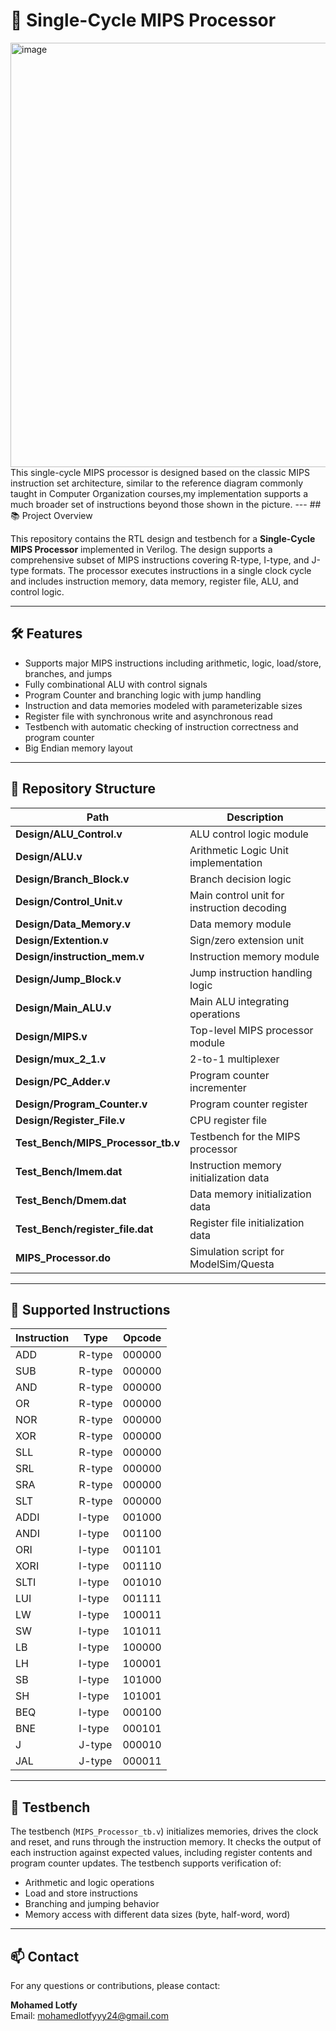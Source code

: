 # 🚀 Single-Cycle MIPS Processor

<img width="1199" height="679" alt="image" src="https://github.com/user-attachments/assets/0ecb3c32-5f18-4322-ab07-93d6446bdfd8" />
This single-cycle MIPS processor is designed based on the classic MIPS instruction set architecture, similar to the reference diagram commonly taught in Computer Organization courses,my implementation supports a much broader set of instructions beyond those shown in the picture.
---
## 📚 Project Overview

This repository contains the RTL design and testbench for a **Single-Cycle MIPS Processor** implemented in Verilog. The design supports a comprehensive subset of MIPS instructions covering R-type, I-type, and J-type formats. The processor executes instructions in a single clock cycle and includes instruction memory, data memory, register file, ALU, and control logic.

---

## 🛠️ Features

- Supports major MIPS instructions including arithmetic, logic, load/store, branches, and jumps
- Fully combinational ALU with control signals
- Program Counter and branching logic with jump handling
- Instruction and data memories modeled with parameterizable sizes
- Register file with synchronous write and asynchronous read
- Testbench with automatic checking of instruction correctness and program counter
- Big Endian memory layout

---

## 📁 Repository Structure

| Path | Description |
|------|-------------|
| **Design/ALU_Control.v** | ALU control logic module |
| **Design/ALU.v** | Arithmetic Logic Unit implementation |
| **Design/Branch_Block.v** | Branch decision logic |
| **Design/Control_Unit.v** | Main control unit for instruction decoding |
| **Design/Data_Memory.v** | Data memory module |
| **Design/Extention.v** | Sign/zero extension unit |
| **Design/instruction_mem.v** | Instruction memory module |
| **Design/Jump_Block.v** | Jump instruction handling logic |
| **Design/Main_ALU.v** | Main ALU integrating operations |
| **Design/MIPS.v** | Top-level MIPS processor module |
| **Design/mux_2_1.v** | 2-to-1 multiplexer |
| **Design/PC_Adder.v** | Program counter incrementer |
| **Design/Program_Counter.v** | Program counter register |
| **Design/Register_File.v** | CPU register file |
| **Test_Bench/MIPS_Processor_tb.v** | Testbench for the MIPS processor |
| **Test_Bench/Imem.dat** | Instruction memory initialization data |
| **Test_Bench/Dmem.dat** | Data memory initialization data |
| **Test_Bench/register_file.dat** | Register file initialization data |
| **MIPS_Processor.do** | Simulation script for ModelSim/Questa |

---

## 📖 Supported Instructions

| Instruction | Type   | Opcode  |
|-------------|--------|---------|
| ADD         | R-type | 000000  |
| SUB         | R-type | 000000  |
| AND         | R-type | 000000  |
| OR          | R-type | 000000  |
| NOR         | R-type | 000000  |
| XOR         | R-type | 000000  |
| SLL         | R-type | 000000  |
| SRL         | R-type | 000000  |
| SRA         | R-type | 000000  |
| SLT         | R-type | 000000  |
| ADDI        | I-type | 001000  |
| ANDI        | I-type | 001100  |
| ORI         | I-type | 001101  |
| XORI        | I-type | 001110  |
| SLTI        | I-type | 001010  |
| LUI         | I-type | 001111  |
| LW          | I-type | 100011  |
| SW          | I-type | 101011  |
| LB          | I-type | 100000  |
| LH          | I-type | 100001  |
| SB          | I-type | 101000  |
| SH          | I-type | 101001  |
| BEQ         | I-type | 000100  |
| BNE         | I-type | 000101  |
| J           | J-type | 000010  |
| JAL         | J-type | 000011  |

---

## 🧪 Testbench

The testbench (`MIPS_Processor_tb.v`) initializes memories, drives the clock and reset, and runs through the instruction memory. It checks the output of each instruction against expected values, including register contents and program counter updates. The testbench supports verification of:

- Arithmetic and logic operations
- Load and store instructions
- Branching and jumping behavior
- Memory access with different data sizes (byte, half-word, word)

---

## 📫 Contact

For any questions or contributions, please contact:

**Mohamed Lotfy**  
Email: mohamedlotfyyy24@gmail.com
